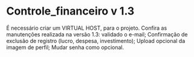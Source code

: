 # Controle_financeiro v 1.3
É necessário criar um VIRTUAL HOST, para o projeto.
Confira as manutenções realizada na versão 1.3:
validado o e-mail;
Confirmação de exclusão de registro (lucro, despesa, investimento);
Upload opcional da imagem de perfil;
Mudar senha como opcional.